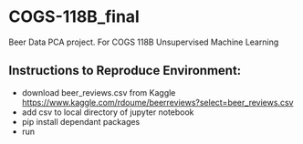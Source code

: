 # COGS-118B_final
Beer Data PCA project. For COGS 118B Unsupervised Machine Learning
## Instructions to Reproduce Environment:
- download beer_reviews.csv from Kaggle https://www.kaggle.com/rdoume/beerreviews?select=beer_reviews.csv
- add csv to local directory of jupyter notebook
- pip install dependant packages
- run
